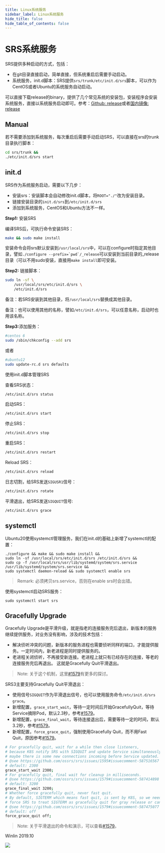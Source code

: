 ```yaml
---
title: Linux系统服务
sidebar_label: Linux系统服务
hide_title: false
hide_table_of_contents: false
---
```


# SRS系统服务

SRS提供多种启动的方式，包括：
* 在git目录直接启动，简单直接，但系统重启后需要手动启动。
* 系统服务，init.d脚本：SRS提供`srs/trunk/etc/init.d/srs`脚本，可以作为CentOS或者Ubuntu的系统服务自动启动。

可以直接下载release的binary，提供了几个常见系统的安装包，安装程序会安装系统服务，直接以系统服务启动即可。参考：[Github: release](http://ossrs.net/srs.release)或者[国内镜像: release](http://ossrs.net/)

## Manual

若不需要添加到系统服务，每次重启后需要手动启动SRS，可以直接在srs的trunk目录执行脚本：

```bash
cd srs/trunk &&
./etc/init.d/srs start
```

## init.d

SRS作为系统服务启动，需要以下几步：
* 安装srs：安装脚本会自动修改init.d脚本，将`ROOT="./"`改为安装目录。
* 链接安装目录的`init.d/srs`到`/etc/init.d/srs`
* 添加到系统服务，CentOS和Ubuntu方法不一样。

<strong>Step1:</strong> 安装SRS

编译SRS后，可执行命令安装SRS：

```bash
make && sudo make install
```

安装命令会将srs默认安装到`/usr/local/srs`中，可以在configure时指定其他目录，譬如```./configure --prefix=`pwd`/_release```可以安装到当前目录的_release目录（可以不用sudo安装，直接用`make install`即可安装。

<strong>Step2:</strong> 链接脚本：

```bash
sudo ln -sf \
    /usr/local/srs/etc/init.d/srs \
    /etc/init.d/srs
```

备注：若SRS安装到其他目录，将`/usr/local/srs`替换成其他目录。

备注：也可以使用其他的名称，譬如`/etc/init.d/srs`，可以任意名称，启动时也用该名称。

<strong>Step3:</strong>添加服务：

```bash
#centos 6
sudo /sbin/chkconfig --add srs
```

或者

```bash
#ubuntu12
sudo update-rc.d srs defaults
```

使用init.d脚本管理SRS

查看SRS状态：

```bash
/etc/init.d/srs status
```

启动SRS：

```bash
/etc/init.d/srs start
```

停止SRS：

```bash
/etc/init.d/srs stop
```

重启SRS：

```bash
/etc/init.d/srs restart
```

Reload SRS：

```bash
/etc/init.d/srs reload
```

日志切割，给SRS发送`SIGUSR1`信号：

```bash
/etc/init.d/srs rotate
```

平滑退出，给SRS发送`SIGQUIT`信号:

```bash
/etc/init.d/srs grace
```

## systemctl

Ubuntu20使用systemctl管理服务，我们在init.d的基础上新增了systemctl的配置：

```
./configure && make && sudo make install &&
sudo ln -sf /usr/local/srs/etc/init.d/srs /etc/init.d/srs &&
sudo cp -f /usr/local/srs/usr/lib/systemd/system/srs.service /usr/lib/systemd/system/srs.service &&
sudo systemctl daemon-reload && sudo systemctl enable srs
```

> Remark: 必须拷贝srs.service，否则在enable srs时会出错。

使用systemctl启动SRS服务：

```
sudo systemctl start srs
```

## Gracefully Upgrade

Gracefully Upgrade是平滑升级，就是指老的连接服务完后退出，新版本的服务继续提供服务，对业务没有影响，涉及的技术包括：

* 解决侦听冲突的问题，新版本的服务进程也需要侦听同样的端口，才能提供服务。一定时间内，新老进程是同时提供服务的。
* 老进程关闭侦听，不再接受新连接。老进程上就只有已经存在的连接，等老的连接服务完后再退出。 这就是Gracefully Quit平滑退出。

> Note: 关于这个机制，这里[#1579](https://github.com/ossrs/srs/issues/1579#issuecomment-587233844)有更多的探讨。

SRS3主要支持Gracefully Quit平滑退出：

* 使用信号`SIGQUIT`作为平滑退出信号，也可以使用服务命令`/etc/init.d/srs grace`。
* 新增配置，`grace_start_wait`，等待一定时间后开始GracefullyQuit，等待Service摘除Pod，默认2.3秒，参考[#1579](https://github.com/ossrs/srs/issues/1595#issuecomment-587516567)。
* 新增配置，`grace_final_wait`，等待连接退出后，需要等待一定的时间，默认3.2秒，参考[#1579](https://github.com/ossrs/srs/issues/1579#issuecomment-587414898)。
* 新增配置，`force_grace_quit`，强制使用Gracefully Quit，而不用Fast Quit，原因参考[#1579](https://github.com/ossrs/srs/issues/1579#issuecomment-587475077)。

```bash
# For gracefully quit, wait for a while then close listeners,
# because K8S notify SRS with SIGQUIT and update Service simultaneously,
# maybe there is some new connections incoming before Service updated.
# @see https://github.com/ossrs/srs/issues/1595#issuecomment-587516567
# default: 2300
grace_start_wait 2300;
# For gracefully quit, final wait for cleanup in milliseconds.
# @see https://github.com/ossrs/srs/issues/1579#issuecomment-587414898
# default: 3200
grace_final_wait 3200;
# Whether force gracefully quit, never fast quit.
# By default, SIGTERM which means fast quit, is sent by K8S, so we need to
# force SRS to treat SIGTERM as gracefully quit for gray release or canary.
# @see https://github.com/ossrs/srs/issues/1579#issuecomment-587475077
# default: off
force_grace_quit off;
```

> Note: 关于平滑退出的命令和演示，可以查看[#1579](https://github.com/ossrs/srs/issues/1579#issuecomment-587414898)。

Winlin 2019.10

![](https://ossrs.net/gif/v1/sls.gif?site=ossrs.net&path=/lts/doc/zh/v4/service)


